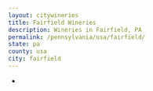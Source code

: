 ```yaml
---
layout: citywineries
title: Fairfield Wineries
description: Wineries in Fairfield, PA
permalink: /pennsylvania/usa/fairfield/
state: pa
county: usa
city: fairfield
---
```

-
